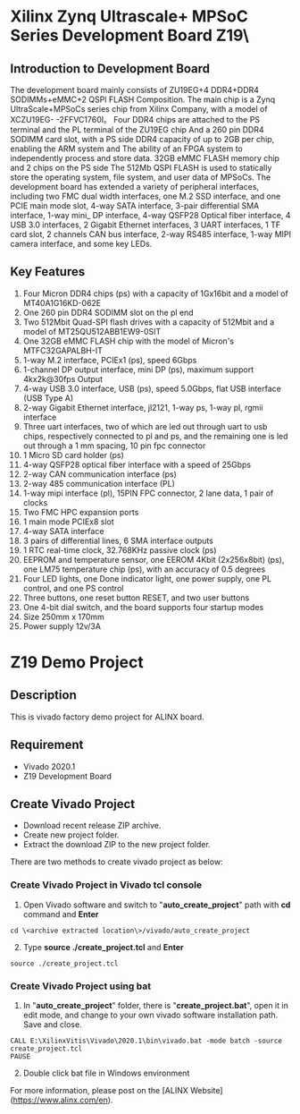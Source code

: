 # Xilinx Zynq Ultrascale+ MPSoC Series Development Board Z19\
## Introduction to Development Board
The development board mainly consists of ZU19EG+4 DDR4+DDR4 SODIMMs+eMMC+2 QSPI FLASH
Composition. The main chip is a Zynq UltraScale+MPSoCs series chip from Xilinx Company, with a model of XCZU19EG-
-2FFVC1760I。 Four DDR4 chips are attached to the PS terminal and the PL terminal of the ZU19EG chip
And a 260 pin DDR4 SODIMM card slot, with a PS side DDR4 capacity of up to 2GB per chip, enabling the ARM system and
The ability of an FPGA system to independently process and store data. 32GB eMMC FLASH memory chip and 2 chips on the PS side
The 512Mb QSPI FLASH is used to statically store the operating system, file system, and user data of MPSoCs.
The development board has extended a variety of peripheral interfaces, including two FMC dual width interfaces, one M.2 SSD interface, and one
PCIE main mode slot, 4-way SATA interface, 3-pair differential SMA interface, 1-way mini_ DP interface, 4-way QSFP28
Optical fiber interface, 4 USB 3.0 interfaces, 2 Gigabit Ethernet interfaces, 3 UART interfaces, 1 TF card slot, 2 channels
CAN bus interface, 2-way RS485 interface, 1-way MIPI camera interface, and some key LEDs.
## Key Features
1. Four Micron DDR4 chips (ps) with a capacity of 1Gx16bit and a model of MT40A1G16KD-062E
2. One 260 pin DDR4 SODIMM slot on the pl end
3. Two 512Mbit Quad-SPI flash drives with a capacity of 512Mbit and a model of MT25QU512ABB1EW9-0SIT
4. One 32GB eMMC FLASH chip with the model of Micron's MTFC32GAPALBH-IT
5. 1-way M.2 interface, PCIEx1 (ps), speed 6Gbps
6. 1-channel DP output interface, mini DP (ps), maximum support 4kx2k@30fps Output
7. 4-way USB 3.0 interface, USB (ps), speed 5.0Gbps, flat USB interface (USB Type A)
8. 2-way Gigabit Ethernet interface, jl2121, 1-way ps, 1-way pl, rgmii interface
9. Three uart interfaces, two of which are led out through uart to usb chips, respectively connected to pl and ps, and the remaining one is led out through a 1 mm spacing, 10 pin fpc connector
10. 1 Micro SD card holder (ps)
11. 4-way QSFP28 optical fiber interface with a speed of 25Gbps
12. 2-way CAN communication interface (ps)
13. 2-way 485 communication interface (PL)
14. 1-way mipi interface (pl), 15PIN FPC connector, 2 lane data, 1 pair of clocks
15. Two FMC HPC expansion ports
16. 1 main mode PCIEx8 slot
17. 4-way SATA interface
18. 3 pairs of differential lines, 6 SMA interface outputs
19. 1 RTC real-time clock, 32.768KHz passive clock (ps)
20. EEPROM and temperature sensor, one EEROM 4Kbit (2x256x8bit) (ps), one LM75 temperature chip (ps), with an accuracy of 0.5 degrees
21. Four LED lights, one Done indicator light, one power supply, one PL control, and one PS control
22. Three buttons, one reset button RESET, and two user buttons
23. One 4-bit dial switch, and the board supports four startup modes
24. Size 250mm x 170mm
25. Power supply 12v/3A
# Z19 Demo Project
## Description
This is vivado factory demo project for ALINX board.
## Requirement
* Vivado 2020.1
* Z19 Development Board
## Create Vivado Project
* Download recent release ZIP archive.
* Create new project folder.
* Extract the download ZIP to the new project folder.

There are two methods to create vivado project as below:
### Create Vivado Project in Vivado tcl console
1. Open Vivado software and switch to "**auto_create_project**" path with **cd** command and **Enter**
```
cd \<archive extracted location\>/vivado/auto_create_project
```
2. Type **source ./create_project.tcl** and **Enter**
```
source ./create_project.tcl
```

### Create Vivado Project using bat
1. In "**auto_create_project**" folder, there is "**create_project.bat**", open it in edit mode, and change to your own vivado software installation path. Save and close.
```
CALL E:\XilinxVitis\Vivado\2020.1\bin\vivado.bat -mode batch -source create_project.tcl
PAUSE
```
2. Double click bat file in Windows environment


For more information, please post on the [ALINX Website] (https://www.alinx.com/en).
